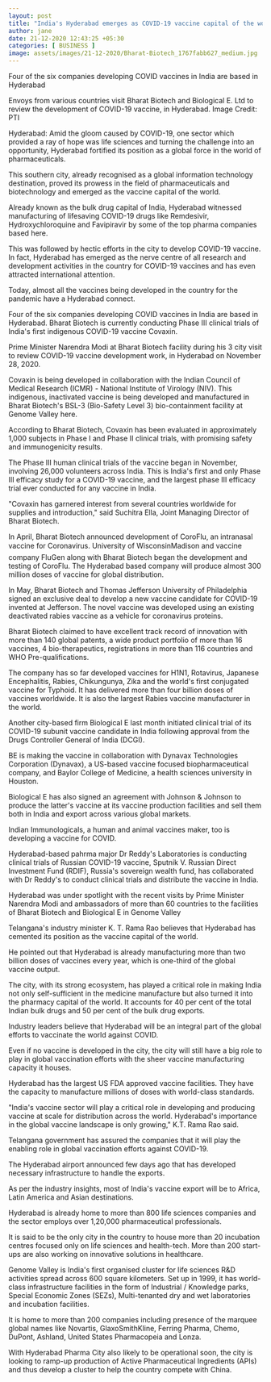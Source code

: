 ```yaml
---
layout: post
title: "India's Hyderabad emerges as COVID-19 vaccine capital of the world"
author: jane 
date: 21-12-2020 12:43:25 +05:30 
categories: [ BUSINESS ] 
image: assets/images/21-12-2020/Bharat-Biotech_1767fabb627_medium.jpg
---
```

Four of the six companies developing COVID vaccines in India are based in Hyderabad

Envoys from various countries visit Bharat Biotech and Biological E. Ltd to review the development of COVID-19 vaccine, in Hyderabad. Image Credit: PTI

Hyderabad: Amid the gloom caused by COVID-19, one sector which provided a ray of hope was life sciences and turning the challenge into an opportunity, Hyderabad fortified its position as a global force in the world of pharmaceuticals.

This southern city, already recognised as a global information technology destination, proved its prowess in the field of pharmaceuticals and biotechnology and emerged as the vaccine capital of the world.

Already known as the bulk drug capital of India, Hyderabad witnessed manufacturing of lifesaving COVID-19 drugs like Remdesivir, Hydroxychloroquine and Favipiravir by some of the top pharma companies based here.

This was followed by hectic efforts in the city to develop COVID-19 vaccine. In fact, Hyderabad has emerged as the nerve centre of all research and development activities in the country for COVID-19 vaccines and has even attracted international attention.

Today, almost all the vaccines being developed in the country for the pandemic have a Hyderabad connect.

Four of the six companies developing COVID vaccines in India are based in Hyderabad. Bharat Biotech is currently conducting Phase III clinical trials of India's first indigenous COVID-19 vaccine Covaxin.

Prime Minister Narendra Modi at Bharat Biotech facility during his 3 city visit to review COVID-19 vaccine development work, in Hyderabad on November 28, 2020.

Covaxin is being developed in collaboration with the Indian Council of Medical Research (ICMR) - National Institute of Virology (NIV). This indigenous, inactivated vaccine is being developed and manufactured in Bharat Biotech's BSL-3 (Bio-Safety Level 3) bio-containment facility at Genome Valley here.

According to Bharat Biotech, Covaxin has been evaluated in approximately 1,000 subjects in Phase I and Phase II clinical trials, with promising safety and immunogenicity results.

The Phase III human clinical trials of the vaccine began in November, involving 26,000 volunteers across India. This is India's first and only Phase III efficacy study for a COVID-19 vaccine, and the largest phase III efficacy trial ever conducted for any vaccine in India.

"Covaxin has garnered interest from several countries worldwide for supplies and introduction," said Suchitra Ella, Joint Managing Director of Bharat Biotech.

In April, Bharat Biotech announced development of CoroFlu, an intranasal vaccine for Coronavirus. University of WisconsinMadison and vaccine company FluGen along with Bharat Biotech began the development and testing of CoroFlu. The Hyderabad based company will produce almost 300 million doses of vaccine for global distribution.

In May, Bharat Biotech and Thomas Jefferson University of Philadelphia signed an exclusive deal to develop a new vaccine candidate for COVID-19 invented at Jefferson. The novel vaccine was developed using an existing deactivated rabies vaccine as a vehicle for coronavirus proteins.

Bharat Biotech claimed to have excellent track record of innovation with more than 140 global patents, a wide product portfolio of more than 16 vaccines, 4 bio-therapeutics, registrations in more than 116 countries and WHO Pre-qualifications.

The company has so far developed vaccines for H1N1, Rotavirus, Japanese Encephalitis, Rabies, Chikungunya, Zika and the world's first conjugated vaccine for Typhoid. It has delivered more than four billion doses of vaccines worldwide. It is also the largest Rabies vaccine manufacturer in the world.

Another city-based firm Biological E last month initiated clinical trial of its COVID-19 subunit vaccine candidate in India following approval from the Drugs Controller General of India (DCGI).

BE is making the vaccine in collaboration with Dynavax Technologies Corporation (Dynavax), a US-based vaccine focused biopharmaceutical company, and Baylor College of Medicine, a health sciences university in Houston.

Biological E has also signed an agreement with Johnson & Johnson to produce the latter's vaccine at its vaccine production facilities and sell them both in India and export across various global markets.

Indian Immunologicals, a human and animal vaccines maker, too is developing a vaccine for COVID.

Hyderabad-based pahrma major Dr Reddy's Laboratories is conducting clinical trials of Russian COVID-19 vaccine, Sputnik V. Russian Direct Investment Fund (RDIF), Russia's sovereign wealth fund, has collaborated with Dr Reddy's to conduct clinical trials and distribute the vaccine in India.

Hyderabad was under spotlight with the recent visits by Prime Minister Narendra Modi and ambassadors of more than 60 countries to the facilities of Bharat Biotech and Biological E in Genome Valley

Telangana's industry minister K. T. Rama Rao believes that Hyderabad has cemented its position as the vaccine capital of the world.

He pointed out that Hyderabad is already manufacturing more than two billion doses of vaccines every year, which is one-third of the global vaccine output.

The city, with its strong ecosystem, has played a critical role in making India not only self-sufficient in the medicine manufacture but also turned it into the pharmacy capital of the world. It accounts for 40 per cent of the total Indian bulk drugs and 50 per cent of the bulk drug exports.

Industry leaders believe that Hyderabad will be an integral part of the global efforts to vaccinate the world against COVID.

Even if no vaccine is developed in the city, the city will still have a big role to play in global vaccination efforts with the sheer vaccine manufacturing capacity it houses.

Hyderabad has the largest US FDA approved vaccine facilities. They have the capacity to manufacture millions of doses with world-class standards.

"India's vaccine sector will play a critical role in developing and producing vaccine at scale for distribution across the world. Hyderabad's importance in the global vaccine landscape is only growing," K.T. Rama Rao said.

Telangana government has assured the companies that it will play the enabling role in global vaccination efforts against COVID-19.

The Hyderabad airport announced few days ago that has developed necessary infrastructure to handle the exports.

As per the industry insights, most of India's vaccine export will be to Africa, Latin America and Asian destinations.

Hyderabad is already home to more than 800 life sciences companies and the sector employs over 1,20,000 pharmaceutical professionals.

It is said to be the only city in the country to house more than 20 incubation centres focused only on life sciences and health-tech. More than 200 start-ups are also working on innovative solutions in healthcare.

Genome Valley is India's first organised cluster for life sciences R&D activities spread across 600 square kilometers. Set up in 1999, it has world-class infrastructure facilities in the form of Industrial / Knowledge parks, Special Economic Zones (SEZs), Multi-tenanted dry and wet laboratories and incubation facilities.

It is home to more than 200 companies including presence of the marquee global names like Novartis, GlaxoSmithKline, Ferring Pharma, Chemo, DuPont, Ashland, United States Pharmacopeia and Lonza.

With Hyderabad Pharma City also likely to be operational soon, the city is looking to ramp-up production of Active Pharmaceutical Ingredients (APIs) and thus develop a cluster to help the country compete with China.